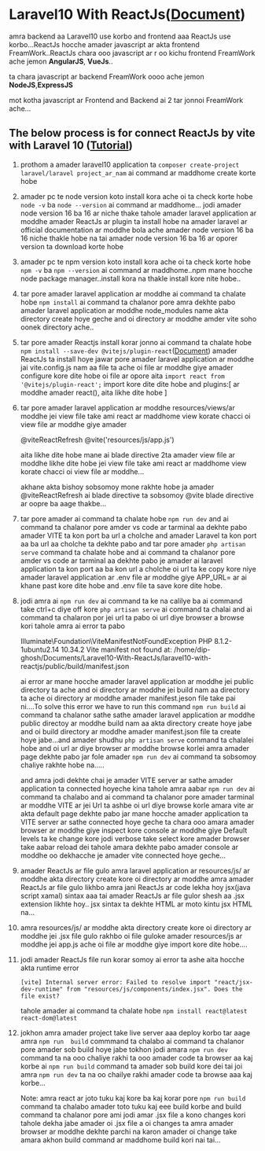 # Laravel10 With ReactJs([Document](https://laravel.com/docs/10.x/vite#installing-vite-and-laravel-plugin)) 

  amra backend aa Laravel10 use korbo and frontend aaa ReactJs use korbo...ReactJs hocche amader javascript ar akta frontend FreamWork..ReactJs chara ooo javascript ar r oo kichu frontend FreamWork ache jemon **AngularJS**, **VueJs**..

  ta chara javascript ar backend FreamWork oooo ache jemon **NodeJS**,**ExpressJS**

  mot kotha javascript ar Frontend and Backend ai 2 tar jonnoi FreamWork ache...

## The below process is for connect ReactJs by vite with Laravel 10 ([Tutorial](https://www.youtube.com/watch?v=JN26lO6d7cE)) 

  1. prothom a amader laravel10 application ta ```composer create-project laravel/laravel project_ar_nam``` ai command ar maddhome create korte hobe

  2. amader pc te node version koto install kora ache oi ta check korte hobe  ```node -v``` ba ```node --version``` ai command ar maddhome... jodi amader node version 16 ba 16 ar niche thake tahole amader laravel application ar moddhe amader ReactJs ar plugin ta install hobe na amader laravel ar official documentation ar moddhe bola ache amader node version 16 ba 16 niche thakle hobe na tai amader node version 16 ba 16 ar oporer version ta download korte hobe

  3. amader pc te npm version koto install kora ache oi ta check korte hobe ```npm -v``` ba ```npm --version``` ai command ar maddhome..npm mane hocche node package manager..install kora na thakle install kore nite hobe..

  4. tar pore amader laravel application ar moddhe ai command ta chalate hobe ```npm install```  ai command ta chalanor  pore amra dekhte pabo amader laravel application ar moddhe node_modules name akta directory create hoye geche and oi directory ar moddhe amder vite soho oonek directory ache..

  5. tar pore amader Reactjs install korar jonno ai command ta chalate hobe ```npm install --save-dev @vitejs/plugin-react```([Document](https://laravel.com/docs/10.x/vite#react))  amader ReactJs ta install hoye jawar pore amader laravel application ar moddhe jai vite.config.js nam aa file ta ache oi file ar moddhe giye amader configure kore dite hobe oi file ar opore aita ```import react from '@vitejs/plugin-react';``` import kore dite dite hobe and plugins:[
    ar moddhe amader react(), aita likhe dite hobe
  ]

  6. tar pore amader laravel application ar moddhe resources/views/ar moddhe jei view file take ami react ar maddhome view korate  chacci oi view file ar moddhe giye amader

        @viteReactRefresh
        @vite('resources/js/app.js')

        aita likhe dite hobe mane ai blade directive 2ta amader view file ar moddhe likhe dite hobe jei view file take ami react ar maddhome view korate chacci oi view file ar moddhe...

        akhane akta bishoy sobsomoy mone rakhte hobe ja amader @viteReactRefresh ai blade directive ta sobsomoy @vite blade directive ar oopre ba aage thakbe...

   7. tar pore amader ai command ta chalate hobe ```npm run dev``` and ai command ta chalanor pore amder vs code ar tarminal aa dekhte pabo amader VITE ta kon port ba url a cholche and amader Laravel ta kon port aa ba url aa cholche ta dekhte pabo and tar pore amader ```php artisan serve``` command ta chalate hobe and ai command ta chalanor pore amder vs code ar tarminal aa dekhte pabo je amader ai laravel application ta kon port aa ba kon url a cholche oi url ta ke copy kore niye amader laravel application ar .env file ar moddhe giye APP_URL= ar ai khane past kore dite hobe and .env file ta save kore dite hobe.

   8. jodi amra ai ```npm run dev``` ai command ta ke na calilye ba ai command take ctrl+c diye off kore ```php artisan serve``` ai command ta chalai and ai command ta chalaron por jei url ta pabo oi url diye browser a browse kori tahole amra ai error ta pabo  

        Illuminate\Foundation\ViteManifestNotFoundException
        PHP 8.1.2-1ubuntu2.14
        10.34.2
        Vite manifest not found at: /home/dip-ghosh/Documents/Laravel10-With-ReactJs/laravel10-with-reactjs/public/build/manifest.json

        ai error ar mane hocche amader laravel application ar moddhe jei public directory ta ache and oi directory ar moddhe jei build nam aa directory ta ache oi directory ar moddhe amader manifest.jeson file take pai ni....To solve this error we have to run this command ```npm run build``` ai command ta chalanor sathe sathe amader laravel application ar moddhe public directoy ar moddhe build nam aa akta directory create hoye jabe and oi build directory ar moddhe amader manifest.json file ta create hoye jabe...and amader shudhu ```php artisan serve``` command ta chalalei hobe and oi url ar diye browser ar moddhe browse korlei amra amader page dekhte pabo jar fole amader ```npm run dev``` ai command ta sobsomoy chaliye rakhte hobe na.....

        and amra jodi dekhte chai je amader VITE server ar sathe amader application ta connected hoyeche kina tahole amra aabar ```npm run dev``` ai command ta chalabo and ai command ta chalanor pore amader tarminal ar  moddhe VITE ar jei Url ta ashbe oi url diye browse korle amara vite ar akta default page dekhte pabo jar mane hocche amader application ta VITE server ar sathe connected hoye geche ta chara ooo amara amader  browser ar moddhe giye inspect kore console ar moddhe giye Default levels ta ke change kore jodi verbose take select kore amader browser take aabar reload dei tahole amara dekhte pabo amader console ar moddhe oo dekhacche je amader vite connected hoye geche...

   9. amader ReactJs ar file gulo amra laravel application ar resources/js/ ar moddhe akta directory create kore oi directory ar moddhe amra amader ReactJs ar file gulo likhbo amra jani ReactJs ar code lekha hoy jsx(java script xamal) sintax aaa tai amader ReactJs ar  file gulor shesh aa .jsx extension likhte hoy.. jsx sintax ta dekhte HTML ar moto kintu jsx HTML na...

   10. amra  resources/js/ ar moddhe akta directory create kore oi directory ar moddhe jei .jsx file gulo rakhbo oi file guloke amader  resources/js ar moddhe jei app.js ache oi file ar moddhe giye import kore dite hobe....

   11. jodi amader ReactJs file run korar somoy ai error ta ashe aita hocche akta runtime error

       ```[vite] Internal server error: Failed to resolve import "react/jsx-dev-runtime" from "resources/js/components/index.jsx". Does the file exist?```

       tahole amader ai command ta chalate hobe ```npm install react@latest react-dom@latest```

   12. jokhon amra amader project take live server aaa deploy korbo tar aage amra  ```npm run  build``` commmand ta chalabo ai command ta chalanor pore amader sob build hoye jabe tokhon jodi amara ```npm run dev``` command ta na ooo chaliye rakhi ta ooo amader code ta browser aa kaj korbe ai ```npm run build``` command ta amader sob build kore dei tai joi amra ```npm run dev``` ta na oo chailye rakhi amader code ta browse aaa kaj korbe...

       Note: amra react ar joto tuku kaj kore ba kaj korar pore ```npm run build``` command ta chalabo amader toto tuku kaj eee build korbe and build command ta chalanor pore ami jodi amar .jsx file a kono changes kori tahole dekha jabe amader oi .jsx file a oi changes ta amra amader browser ar moddhe dekhte parchi na karon amader oi change take amara akhon build command ar maddhome build kori nai tai...


